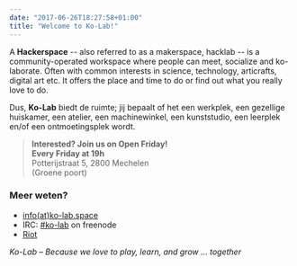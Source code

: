 ```yaml
---
date: "2017-06-26T18:27:58+01:00"
title: "Welcome to Ko-Lab!"
---
```


A **Hackerspace** -- also referred to as a makerspace, hacklab -- is a community-operated workspace where people can meet, socialize and ko-laborate. Often with common interests in science, technology, articrafts, digital art etc. It offers the place and time to do or find out what you really love to do.

Dus, **Ko-Lab** biedt de ruimte; jij bepaalt of het een werkplek, een gezellige huiskamer, een atelier, een machinewinkel, een kunststudio, een leerplek en/of een ontmoetingsplek wordt. 

> **Interested? Join us on Open Friday!**  
> **Every Friday at 19h**  
> Potterijstraat 5, 2800 Mechelen  
> (Groene poort)

### Meer weten?

* [info(at)ko-lab.space](mailto:info(at)ko-lab.space)
* IRC: [#ko-lab](http://webchat.freenode.net/?channels=ko-lab) on freenode
* [Riot](https://ptt.hackerspace.be/#/room/#ko-lab:hackerspace.be)


_Ko-Lab – Because we love to play, learn, and grow … together_